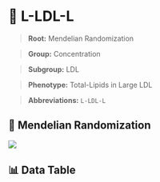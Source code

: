 # 🧪 L-LDL-L

> **Root:** Mendelian Randomization

> **Group:** Concentration  

> **Subgroup:** LDL

> **Phenotype:** Total-Lipids in Large LDL  

> **Abbreviations:** `L-LDL-L`

## 🧬 Mendelian Randomization  

<img src="/MR/Figures/Inverse/LhengxianLDLhengxianL.png"/>


## 📊 Data Table


<CsvTableMRI src="/MR/Data/Inverse/LhengxianLDLhengxianL.csv"/>
